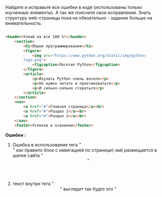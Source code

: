 Найдите и исправьте все ошибки в коде (использованы только
изученные элементы). А так же поясните свои исправления. Знать
структуру web-страницы пока не обязательно - задание больше на
внимательность.

```html

<header>Узнай на все 100 %!</header>
    <section>
        <h1>Языки программирования</h1>
        <figure>
            <img src="https://www.python.org/static/img/python-
        logo.png">
            <figcaption>Логотип Python</figcaption>
        </figure>
        <article>
            <p>Изучать Python очень весело</p>
            <p>Но нужно читать и практиковаться</p>
            <p>И сильно-сильно стараться</p>
        </article>
    </section>
    <nav>
        <a href="#">Главная страница</a><br>
        <a href="#">Раздел 1</a><br>
        <a href="#">Раздел 2</a><br>
    </nav>
    <footer>Успехов в освоении</footer>

```

**Ошибки :**
1. Ошибка в использование тега "<nav>" как правило блок с навигацией по странице(-ам) размещается в шапке сайта "<header>"
2. текст внутри тега "<header>" выглядит так будто это "<title>", который должен содержаться внутри тега "<head>"
3. отсутствует тег "<body>" страницы, где размещен весь контент.  

**Исправленный вариант:**

```html
<head><title>Узнай на все 100 %!</title></head>
	<body>
    	<header>    <nav>
        <a href="#">Главная страница</a><br>
        <a href="#">Раздел 1</a><br>
        <a href="#">Раздел 2</a><br>
    </nav></header>
    <section>
        <h1>Языки программирования</h1>
        <figure>
            <img src="https://www.python.org/static/img/python-logo.png">
            <figcaption>Логотип Python</figcaption>
        </figure>
        <article>
            <p>Изучать Python очень весело</p>
            <p>Но нужно читать и практиковаться</p>
            <p>И сильно-сильно стараться</p>
        </article>    
    </section>
    <footer>Успехов в освоении</footer>
	</body>

```


